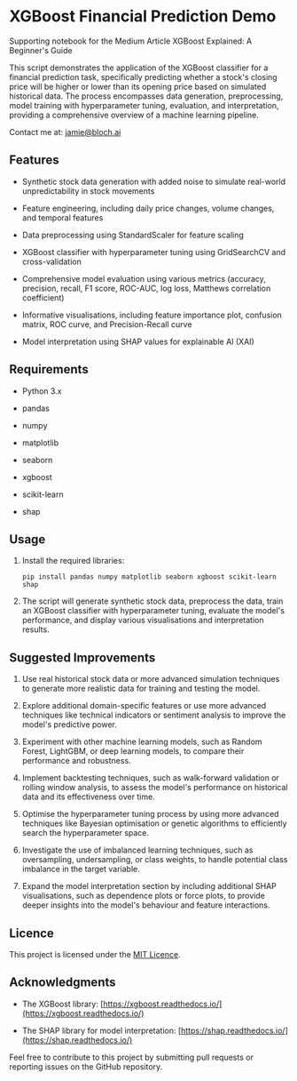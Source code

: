 # XGBoost Financial Prediction Demo

Supporting notebook for the Medium Article XGBoost Explained: A Beginner's Guide

This script demonstrates the application of the XGBoost classifier for a financial prediction task, specifically predicting whether a stock's closing price will be higher or lower than its opening price based on simulated historical data. The process encompasses data generation, preprocessing, model training with hyperparameter tuning, evaluation, and interpretation, providing a comprehensive overview of a machine learning pipeline.

Contact me at: jamie@bloch.ai

## Features

- Synthetic stock data generation with added noise to simulate real-world unpredictability in stock movements

- Feature engineering, including daily price changes, volume changes, and temporal features

- Data preprocessing using StandardScaler for feature scaling

- XGBoost classifier with hyperparameter tuning using GridSearchCV and cross-validation

- Comprehensive model evaluation using various metrics (accuracy, precision, recall, F1 score, ROC-AUC, log loss, Matthews correlation coefficient)

- Informative visualisations, including feature importance plot, confusion matrix, ROC curve, and Precision-Recall curve

- Model interpretation using SHAP values for explainable AI (XAI)

## Requirements

- Python 3.x

- pandas

- numpy

- matplotlib

- seaborn

- xgboost

- scikit-learn

- shap

## Usage

1. Install the required libraries:
   ```
   pip install pandas numpy matplotlib seaborn xgboost scikit-learn shap
   ```

2. The script will generate synthetic stock data, preprocess the data, train an XGBoost classifier with hyperparameter tuning, evaluate the model's performance, and display various visualisations and interpretation results.

## Suggested Improvements

1. Use real historical stock data or more advanced simulation techniques to generate more realistic data for training and testing the model.

2. Explore additional domain-specific features or use more advanced techniques like technical indicators or sentiment analysis to improve the model's predictive power.

3. Experiment with other machine learning models, such as Random Forest, LightGBM, or deep learning models, to compare their performance and robustness.

4. Implement backtesting techniques, such as walk-forward validation or rolling window analysis, to assess the model's performance on historical data and its effectiveness over time.

5. Optimise the hyperparameter tuning process by using more advanced techniques like Bayesian optimisation or genetic algorithms to efficiently search the hyperparameter space.

6. Investigate the use of imbalanced learning techniques, such as oversampling, undersampling, or class weights, to handle potential class imbalance in the target variable.

7. Expand the model interpretation section by including additional SHAP visualisations, such as dependence plots or force plots, to provide deeper insights into the model's behaviour and feature interactions.


## Licence

This project is licensed under the [MIT Licence](LICENCE).

## Acknowledgments

- The XGBoost library: [https://xgboost.readthedocs.io/](https://xgboost.readthedocs.io/)

- The SHAP library for model interpretation: [https://shap.readthedocs.io/](https://shap.readthedocs.io/)

Feel free to contribute to this project by submitting pull requests or reporting issues on the GitHub repository.
